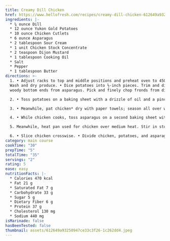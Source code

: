 ```yaml
---
title: Creamy Dill Chicken
href: https://www.hellofresh.com/recipes/creamy-dill-chicken-612649a93250947ce33c3f26
ingredients: |-
  * ¼ ounce Dill
  * 12 ounce Yukon Gold Potatoes
  * 10 ounce Chicken Cutlets
  * 6 ounce Asparagus
  * 2 tablespoon Sour Cream
  * 1 unit Chicken Stock Concentrate
  * 2 teaspoon Dijon Mustard
  * 1 tablespoon Cooking Oil
  * Salt
  * Pepper
  * 1 tablespoon Butter
directions: >-
  1. • Adjust racks to top and middle positions and preheat oven to 450 degrees.
  Wash and dry produce. • Dice potatoes into ½-inch pieces. Trim and discard
  woody bottom ends from asparagus. Pick and finely chop fronds from dill.

  2. • Toss potatoes on a baking sheet with a drizzle of oil and a pinch of salt and pepper. • Roast on top rack until lightly browned and tender, 20-25 minutes.

  3. • Meanwhile, pat chicken* dry with paper towels; season all over with salt and pepper. • Heat a drizzle of oil in a large pan over medium-high heat. Add chicken and cook until browned and cooked through, 3-5 minutes per side. • Turn off heat; transfer chicken to a cutting board to rest. (Keep pan handy for step 5.)

  4. • While chicken cooks, toss asparagus on a second baking sheet with a drizzle of oil and a pinch of salt and pepper. • Roast on middle rack until tender, 10-12 minutes.

  5. Meanwhile, heat pan used for chicken over medium heat. Stir in stock concentrate, 2 TBSP water (4 TBSP for 4 servings), and as much chopped dill and mustard as you like. (Save the rest of the chopped dill for serving.) • Remove pan from heat; stir in sour cream and 1 TBSP butter (2 TBSP for 4), scraping up any browned bits from bottom of pan, until melted and combined. Season with salt and pepper. TIP: If sauce seems too thick, add more water 1 tsp at a time until it reaches a drizzling consistency.

  6. • Slice chicken crosswise. • Divide chicken, potatoes, and asparagus between plates. Drizzle pan sauce over chicken. Garnish with any remaining chopped dill to taste and serve.
category: main course
cookTime: "30"
prepTime: "5"
totalTime: "35"
servings: "2"
rating: 5
ease: easy
nutritionFacts: |-
  * Calories 470 kcal
  * Fat 21 g
  * Saturated Fat 7 g
  * Carbohydrate 33 g
  * Sugar 5 g
  * Dietary Fiber 6 g
  * Protein 37 g
  * Cholesterol 130 mg
  * Sodium 440 mg
isMarinade: false
hasBeenTested: false
thumbnail: assets/612649a93250947ce33c3f26-1c262dd4.jpeg
---
```

